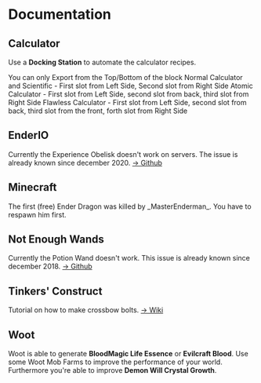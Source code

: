# Documentation

## Calculator

Use a **Docking Station** to automate the calculator recipes.

You can only Export from the Top/Bottom of the block
Normal Calculator and Scientific - First slot from Left Side, Second slot from Right Side
Atomic Calculator - First slot from Left Side, second slot from back, third slot from Right Side
Flawless Calculator - First slot from Left Side, second slot from back, third slot from the front, forth slot from Right Side

## EnderIO

Currently the Experience Obelisk doesn't work on servers.
The issue is already known since december 2020.
[-> Github](https://github.com/SleepyTrousers/EnderIO/issues/5487)

## Minecraft

The first (free) Ender Dragon was killed by \_MasterEnderman_. You have to respawn him first.

## Not Enough Wands

Currently the Potion Wand doesn't work.
This issue is already known since december 2018.
[-> Github](https://github.com/romelo333/notenoughwands/issues/83)

## Tinkers' Construct

Tutorial on how to make crossbow bolts.
[-> Wiki](https://tinkers-construct.fandom.com/wiki/Bolt)

## Woot

Woot is able to generate **BloodMagic Life Essence** or **Evilcraft Blood**. Use some Woot Mob Farms to improve the performance of your world.
Furthermore you're able to improve **Demon Will Crystal Growth**.
